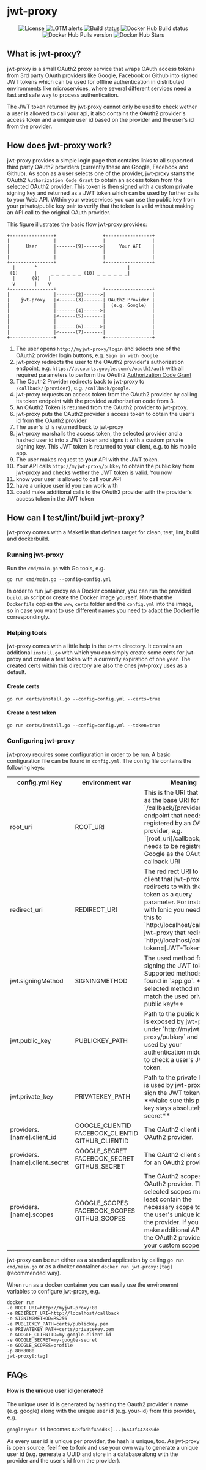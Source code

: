 # jwt-proxy

<p align="center">
    <img src="https://img.shields.io/github/license/krinklesaurus/jwt-proxy"
          alt="License">
    <img src="https://img.shields.io/lgtm/alerts/github/krinklesaurus/jwt-proxy"
          alt="LGTM alerts">
    <img src="https://img.shields.io/travis/krinklesaurus/jwt-proxy.svg"
          alt="Build status">
    <img src="https://img.shields.io/docker/cloud/build/krinklesaurus/jwt-proxy.svg"
          alt="Docker Hub Build status">
    <img src="https://img.shields.io/docker/pulls/krinklesaurus/jwt-proxy.svg"
          alt="Docker Hub Pulls version">
    <img src="https://img.shields.io/docker/stars/krinklesaurus/jwt-proxy.svg"
          alt="Docker Hub Stars">
</p>


## What is jwt-proxy?

jwt-proxy is a small OAuth2 proxy service that wraps OAuth access tokens from 3rd party OAuth providers like Google, Facebook or Github into signed JWT tokens which can be used for offline authentication in distributed environments like microservices, where several different services need a fast and safe way to process authentication.

The JWT token returned by jwt-proxy cannot only be used to check wether a user is allowed to call your api, it also contains the OAuth2 provider's access token and a unique user id based on the provider and the user's id from the provider.

## How does jwt-proxy work?

jwt-proxy provides a simple login page that contains links to all supported third party OAuth2 providers (currently these are Google, Facebook and Github). As soon as a user selects one of the provider, jwt-proxy starts the OAuth2 `Authorization Code Grant` to obtain an access token from the selected OAuth2 provider. This token is then signed with a custom private signing key and returned as a JWT token which can be used by further calls to your Web API. Within your webservices you can use the public key from your private/public key pair to verify that the token is valid without making an API call to the original OAuth provider.

This figure illustrates the basic flow jwt-proxy provides:

```
+----------------+                 +-----------------+
|                |                 |                 |
|      User      |-------(9)------>|     Your API    |
|                |                 |                 |
|                |                 |                 |
+----------------+                 +-----------------+
  |       ^                                 |
 (1)      |     _ _ _ _ _ _ (10) _ _ _ _ _ _|
  |      (8)   |
  v       |    v
+----------------+                 +-----------------+
|                |-------(2)------>|                 |
|    jwt-proxy   |<------(3)-------| OAuth2 Provider |
|                |                 |  (e.g. Google)  |
|                |-------(4)------>|                 |
|                |<------(5)-------|                 |
|                |                 |                 |
|                |-------(6)------>|                 |
|                |<------(7)-------|                 |
+----------------+                 +-----------------+

```
1. The user opens `http://myjwt-proxy/login` and selects one of the OAuth2 provider login buttons, e.g. `Sign in with Google`
2. jwt-proxy redirects the user to the OAuth2 provider's authorization endpoint, e.g. `https://accounts.google.com/o/oauth2/auth` with all required parameters to perform the OAuth2 [Authorization Code Grant](https://tools.ietf.org/html/rfc6749#section-4.1)
3. The Oauth2 Provider redirects back to jwt-proxy to `/callback/{provider}`, e.g. `/callback/google`.
4. jwt-proxy requests an access token from the OAuth2 provider by calling its token endpoint with the provided authorization code from 3.
5. An OAuth2 Token is returned from the OAuth2 provider to jwt-proxy.
6. jwt-proxy puts the OAuth2 provider`s access token to obtain the user's id from the OAuth2 provider
7. The user's id is returned back to jwt-proxy
8. jwt-proxy marshalls the access token, the selected provider and a hashed user id into a JWT token and signs it with a custom private signing key. This JWT token is returned to your client, e.g. to his mobile app.
9. The user makes request to **your** API with the JWT token.
10. Your API calls `http://myjwt-proxy/pubkey` to obtain the public key from jwt-proxy and checks wether the JWT token is valid. You now
  1. know your user is allowed to call your API
  2. have a unique user id you can work with
  3. could make additional calls to the OAuth2 provider with the provider's access token in the JWT token

 ## How can I test/lint/build jwt-proxy?

 jwt-proxy comes with a Makefile that defines target for clean, test, lint, build and dockerbuild.

 ### Running jwt-proxy

 Run the `cmd/main.go` with Go tools, e.g.

 ```
 go run cmd/main.go --config=config.yml
 ```

 In order to run jwt-proxy as a Docker container, you can run the provided `build.sh` script or create the Docker image yourself. Note that the `Dockerfile` copies the `www`, `certs` folder and the `config.yml` into the image, so in case you want to use different names you need to adapt the Dockerfile correspondingly.

 ### Helping tools

 jwt-proxy comes with a little help in the `certs` directory. It contains an additional `install.go` with which you can simply create some certs for jwt-proxy and create a test token with a currently expiration of one year. The created certs within this directory are also the ones jwt-proxy uses as a default.

 #### Create certs

 ```
 go run certs/install.go --config=config.yml --certs=true
 ```

 #### Create a test token

 ```
 go run certs/install.go --config=config.yml --token=true
 ```

 ### Configuring jwt-proxy

jwt-proxy requires some configuration in order to be run. A basic configuration file can be found in `config.yml`. The config file contains the following keys:

<table>
  <tr>
    <th>config.yml Key</th>
    <th>environment var</th>
    <th>Meaning</th>
  </tr>
  <tr>
    <td>root_uri</td>
    <td>ROOT_URI</td>
    <td>This is the URI that is used as the base URI for the `/callback/{provider}` endpoint that needs to be registered by an OAuth2 provider, e.g. `[root_uri]/callback/google` needs to be registred by Google as the OAuth2 callback URI</td>
  <tr>
  <tr>
    <td>redirect_uri</td>
    <td>REDIRECT_URI</td>
    <td>The redirect URI to the client that jwt-proxy redirects to with the JWT token as a query parameter. For instance, with Ionic you need to set this to `http://localhost/callback`. jwt-proxy that redirects to `http://localhost/callback?token=[JWT-Token]`</td>
  <tr>
  <tr>
    <td>jwt.signingMethod</td>
    <td>SIGNINGMETHOD</td>
    <td>The used method for signing the JWT token. Supported methods can be found in `app.go`. **The selected method must match the used private and public key!**</td>
  <tr>
  <tr>
    <td>jwt.public_key</td>
    <td>PUBLICKEY_PATH</td>
    <td>Path to the public key that is exposed by jwt-proxy under `http://myjwt-proxy/pubkey` and can be used by your authentication middleware to check a user's JWT token.</td>
  <tr>
  <tr>
    <td>jwt.private_key</td>
    <td>PRIVATEKEY_PATH</td>
    <td>Path to the private key that is used by jwt-proxy to sign the JWT token. **Make sure this private key stays absolutely secret**</td>
  <tr>
  <tr>
    <td>providers.[name].client_id</td>
    <td>
      GOOGLE_CLIENTID
      FACEBOOK_CLIENTID
      GITHUB_CLIENTID
    </td>
    <td>The OAuth2 client id for an OAuth2 provider.</td>
  <tr>
  <tr>
    <td>providers.[name].client_secret</td>
    <td>
      GOOGLE_SECRET
      FACEBOOK_SECRET
      GITHUB_SECRET
    </td>
    <td>The OAuth2 client secret for an OAuth2 provider.</td>
  <tr>
  <tr>
    <td>providers.[name].scopes</td>
    <td>
      GOOGLE_SCOPES
      FACEBOOK_SCOPES
      GITHUB_SCOPES
    </td>
    <td>The OAuth2 scopes for an OAuth2 provider. The selected scopes must at least contain the necessary scope to fetch the user's unique id from the provider. If you want to make additional API calls to the OAuth2 provider, add your custom scopes here.</td>
  <tr>
</table>

 jwt-proxy can be run either as a standard application by calling `go run cmd/main.go` or as a docker container `docker run jwt-proxy:[tag]`(recommended way).

 When run as a docker container you can easily use the environemnt variables to configure jwt-proxy, e.g.
 ```
docker run
-e ROOT_URI=http://myjwt-proxy:80
-e REDIRECT_URI=http://localhost/callback
-e SIGNINGMETHOD=RS256
-e PUBLICKEY_PATH=certs/publickey.pem
-e PRIVATEKEY_PATH=certs/privatekey.pem
-e GOOGLE_CLIENTID=my-google-client-id
-e GOOGLE_SECRET=my-google-secret
-e GOOGLE_SCOPES=profile
-p 80:8080
jwt-proxy[:tag]
 ```

 ## FAQs

 #### How is the unique user id generated?

 The unique user id is generated by hashing the Oauth2 provider's name (e.g. google) along with the unique user id (e.g. your-id) from this provider, e.g.

  `google:your-id` becomes `878fadbf4add33[...]6643f442339de`

  As every user id is unique per provider, the hash is unique, too. As jwt-proxy is open source, feel free to fork and use your own way to generate a unique user id (e.g. generate a UUID and store in a database along with the provider and the user's id from the provider).
